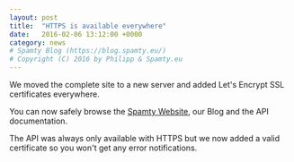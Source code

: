 ```yaml
---
layout: post
title:  "HTTPS is available everywhere"
date:   2016-02-06 13:12:00 +0000
category: news
# Spamty Blog (https://blog.spamty.eu/)
# Copyright (C) 2016 by Philipp & Spamty.eu
---
```

We moved the complete site to a new server and added Let's Encrypt SSL certificates everywhere.

You can now safely browse the [Spamty Website](https://spamty.eu/), our Blog and the API documentation.

The API was always only available with HTTPS but we now added a valid certificate so you won't get any error notifications.
